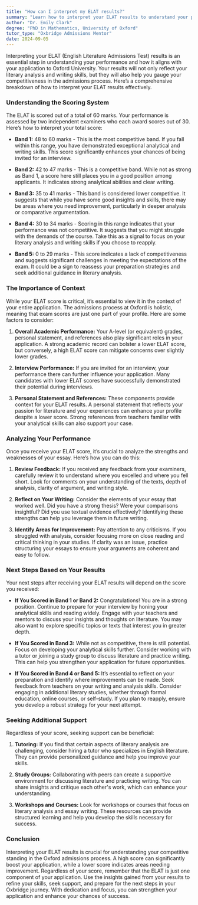 ```yaml
---
title: "How can I interpret my ELAT results?"
summary: "Learn how to interpret your ELAT results to understand your performance in literary analysis and gauge your competitiveness for Oxford University admissions."
author: "Dr. Emily Clark"
degree: "PhD in Mathematics, University of Oxford"
tutor_type: "Oxbridge Admissions Mentor"
date: 2024-09-05
---
```


Interpreting your ELAT (English Literature Admissions Test) results is an essential step in understanding your performance and how it aligns with your application to Oxford University. Your results will not only reflect your literary analysis and writing skills, but they will also help you gauge your competitiveness in the admissions process. Here’s a comprehensive breakdown of how to interpret your ELAT results effectively.

### Understanding the Scoring System

The ELAT is scored out of a total of 60 marks. Your performance is assessed by two independent examiners who each award scores out of 30. Here’s how to interpret your total score:

- **Band 1:** 48 to 60 marks - This is the most competitive band. If you fall within this range, you have demonstrated exceptional analytical and writing skills. This score significantly enhances your chances of being invited for an interview.
  
- **Band 2:** 42 to 47 marks - This is a competitive band. While not as strong as Band 1, a score here still places you in a good position among applicants. It indicates strong analytical abilities and clear writing.
  
- **Band 3:** 35 to 41 marks - This band is considered lower competitive. It suggests that while you have some good insights and skills, there may be areas where you need improvement, particularly in deeper analysis or comparative argumentation.
  
- **Band 4:** 30 to 34 marks - Scoring in this range indicates that your performance was not competitive. It suggests that you might struggle with the demands of the course. Take this as a signal to focus on your literary analysis and writing skills if you choose to reapply.
  
- **Band 5:** 0 to 29 marks - This score indicates a lack of competitiveness and suggests significant challenges in meeting the expectations of the exam. It could be a sign to reassess your preparation strategies and seek additional guidance in literary analysis.

### The Importance of Context

While your ELAT score is critical, it’s essential to view it in the context of your entire application. The admissions process at Oxford is holistic, meaning that exam scores are just one part of your profile. Here are some factors to consider:

1. **Overall Academic Performance:** Your A-level (or equivalent) grades, personal statement, and references also play significant roles in your application. A strong academic record can bolster a lower ELAT score, but conversely, a high ELAT score can mitigate concerns over slightly lower grades.

2. **Interview Performance:** If you are invited for an interview, your performance there can further influence your application. Many candidates with lower ELAT scores have successfully demonstrated their potential during interviews.

3. **Personal Statement and References:** These components provide context for your ELAT results. A personal statement that reflects your passion for literature and your experiences can enhance your profile despite a lower score. Strong references from teachers familiar with your analytical skills can also support your case.

### Analyzing Your Performance

Once you receive your ELAT score, it’s crucial to analyze the strengths and weaknesses of your essay. Here’s how you can do this:

1. **Review Feedback:** If you received any feedback from your examiners, carefully review it to understand where you excelled and where you fell short. Look for comments on your understanding of the texts, depth of analysis, clarity of argument, and writing style.

2. **Reflect on Your Writing:** Consider the elements of your essay that worked well. Did you have a strong thesis? Were your comparisons insightful? Did you use textual evidence effectively? Identifying these strengths can help you leverage them in future writing.

3. **Identify Areas for Improvement:** Pay attention to any criticisms. If you struggled with analysis, consider focusing more on close reading and critical thinking in your studies. If clarity was an issue, practice structuring your essays to ensure your arguments are coherent and easy to follow.

### Next Steps Based on Your Results

Your next steps after receiving your ELAT results will depend on the score you received:

- **If You Scored in Band 1 or Band 2:** Congratulations! You are in a strong position. Continue to prepare for your interview by honing your analytical skills and reading widely. Engage with your teachers and mentors to discuss your insights and thoughts on literature. You may also want to explore specific topics or texts that interest you in greater depth.

- **If You Scored in Band 3:** While not as competitive, there is still potential. Focus on developing your analytical skills further. Consider working with a tutor or joining a study group to discuss literature and practice writing. This can help you strengthen your application for future opportunities.

- **If You Scored in Band 4 or Band 5:** It’s essential to reflect on your preparation and identify where improvements can be made. Seek feedback from teachers on your writing and analysis skills. Consider engaging in additional literary studies, whether through formal education, online courses, or self-study. If you plan to reapply, ensure you develop a robust strategy for your next attempt.

### Seeking Additional Support

Regardless of your score, seeking support can be beneficial:

1. **Tutoring:** If you find that certain aspects of literary analysis are challenging, consider hiring a tutor who specializes in English literature. They can provide personalized guidance and help you improve your skills.

2. **Study Groups:** Collaborating with peers can create a supportive environment for discussing literature and practicing writing. You can share insights and critique each other's work, which can enhance your understanding.

3. **Workshops and Courses:** Look for workshops or courses that focus on literary analysis and essay writing. These resources can provide structured learning and help you develop the skills necessary for success.

### Conclusion

Interpreting your ELAT results is crucial for understanding your competitive standing in the Oxford admissions process. A high score can significantly boost your application, while a lower score indicates areas needing improvement. Regardless of your score, remember that the ELAT is just one component of your application. Use the insights gained from your results to refine your skills, seek support, and prepare for the next steps in your Oxbridge journey. With dedication and focus, you can strengthen your application and enhance your chances of success.
    
